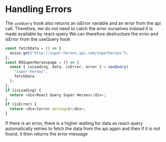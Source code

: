 # Handling Errors

The `useQuery` hook also returns an isError variable and an error from the api call. Therefore, we do not need to catch the error ourselves instead it is made available by react-query
We can therefore destructure the error and isError from the useQuery hook

```js
const fetchData = () => {
  axios.get("http://super-heroes.api.com/superheroes");
};
const RQSuperHeroespage = () => {
  const { isLoading, data, isError, error } = useQuery(
    "super-heroes",
    fetchData
  );
};
if (isLoading) {
  return <div>React Query Super Heroes</div>;
}
if (isError) {
  return <div>{error.message}</div>;
}
```

If there is an error, there is a higher waiting for data as react-query automatically retries to fetch the data from the api again and then if it is not found, it then returns the error message

